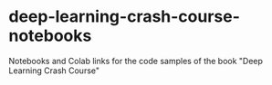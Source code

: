 # deep-learning-crash-course-notebooks
Notebooks and Colab links for the code samples of the book "Deep Learning Crash Course"
